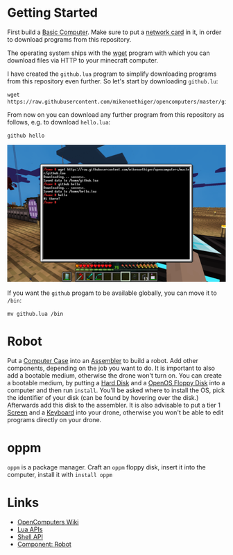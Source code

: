 Getting Started
===============

First build a [Basic Computer](https://ocdoc.cil.li/tutorial:oc1_basic_computer). Make sure to put a [network card](https://ocdoc.cil.li/item:network_card) in it, in order to download programs from this repository.

The operating system ships with the [wget](https://linux.die.net/man/1/wget) program with which you can download files via HTTP to your minecraft computer.

I have created the `github.lua` program to simplify downloading programs from this repository even further. So let's start by downloading `github.lu`:

```
wget https://raw.githubusercontent.com/mikenoethiger/opencomputers/master/github.lua
```

From now on you can download any further program from this repository as follows, e.g. to download `hello.lua`:

```
github hello
```

![github installation](github_installation.png)

If you want the `github` progam to be available globally, you can move it to `/bin`:

```
mv github.lua /bin
```

Robot
=====

Put a [Computer Case](https://ocdoc.cil.li/block:computer_case) into an [Assembler](https://ocdoc.cil.li/block:assembler) to build a robot. Add other components, depending on the job you want to do. It is important to also add a bootable medium, otherwise the drone won't turn on. You can create a bootable medium, by putting a [Hard Disk](https://ocdoc.cil.li/item:hard_disk_drive) and a [OpenOS Floppy Disk](https://ocdoc.cil.li/item:openos_floppy) into a computer and then run `install`. You'll be asked where to install the OS, pick the identifier of your disk (can be found by hovering over the disk.) Afterwards add this disk to the assembler. It is also advisable to put a tier 1 [Screen](https://ocdoc.cil.li/block:screen) and a [Keyboard](https://ocdoc.cil.li/block:keyboard) into your drone, otherwise you won't be able to edit programs directly on your drone.

oppm
====

`oppm` is a package manager. Craft an `oppm` floppy disk, insert it into the computer, install it with `install oppm`

Links
=====

* [OpenComputers Wiki](https://ocdoc.cil.li/)
* [Lua APIs](https://ocdoc.cil.li/api)
* [Shell API](https://ocdoc.cil.li/api:shell)
* [Component: Robot](https://ocdoc.cil.li/component:robot)
